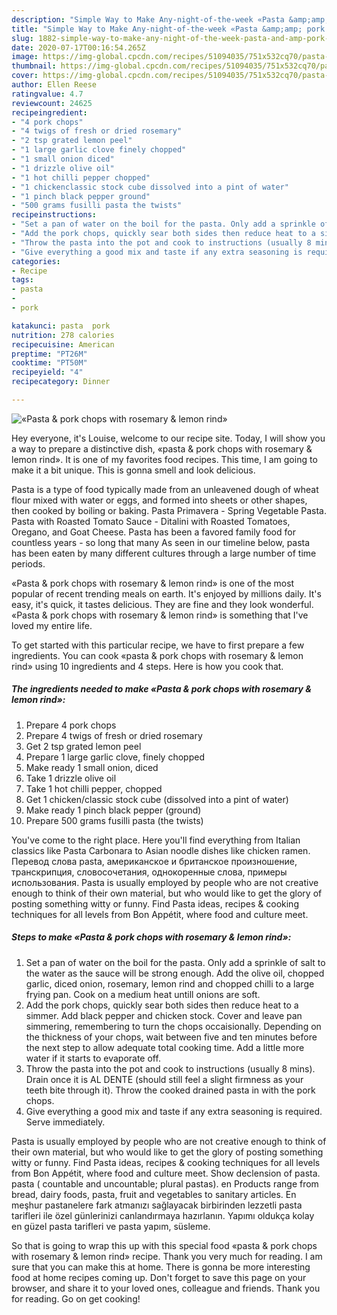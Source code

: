 ```yaml
---
description: "Simple Way to Make Any-night-of-the-week «Pasta &amp;amp; pork chops with rosemary &amp;amp; lemon rind»"
title: "Simple Way to Make Any-night-of-the-week «Pasta &amp;amp; pork chops with rosemary &amp;amp; lemon rind»"
slug: 1882-simple-way-to-make-any-night-of-the-week-pasta-and-amp-pork-chops-with-rosemary-and-amp-lemon-rind
date: 2020-07-17T00:16:54.265Z
image: https://img-global.cpcdn.com/recipes/51094035/751x532cq70/pasta-pork-chops-with-rosemary-lemon-rind-recipe-main-photo.jpg
thumbnail: https://img-global.cpcdn.com/recipes/51094035/751x532cq70/pasta-pork-chops-with-rosemary-lemon-rind-recipe-main-photo.jpg
cover: https://img-global.cpcdn.com/recipes/51094035/751x532cq70/pasta-pork-chops-with-rosemary-lemon-rind-recipe-main-photo.jpg
author: Ellen Reese
ratingvalue: 4.7
reviewcount: 24625
recipeingredient:
- "4 pork chops"
- "4 twigs of fresh or dried rosemary"
- "2 tsp grated lemon peel"
- "1 large garlic clove finely chopped"
- "1 small onion diced"
- "1 drizzle olive oil"
- "1 hot chilli pepper chopped"
- "1 chickenclassic stock cube dissolved into a pint of water"
- "1 pinch black pepper ground"
- "500 grams fusilli pasta the twists"
recipeinstructions:
- "Set a pan of water on the boil for the pasta. Only add a sprinkle of salt to the water as the sauce will be strong enough. Add the olive oil, chopped garlic, diced onion, rosemary, lemon rind and chopped chilli to a large frying pan. Cook on a medium heat untill onions are soft."
- "Add the pork chops, quickly sear both sides then reduce heat to a simmer. Add black pepper and chicken stock. Cover and leave pan simmering, remembering to turn the chops occaisionally. Depending on the thickness of your chops, wait between five and ten minutes before the next step to allow adequate total cooking time. Add a little more water if it starts to evaporate off."
- "Throw the pasta into the pot and cook to instructions (usually 8 mins). Drain once it is AL DENTE (should still feel a slight firmness as your teeth bite through it). Throw the cooked drained pasta in with the pork chops."
- "Give everything a good mix and taste if any extra seasoning is required. Serve immediately."
categories:
- Recipe
tags:
- pasta
- 
- pork

katakunci: pasta  pork 
nutrition: 278 calories
recipecuisine: American
preptime: "PT26M"
cooktime: "PT50M"
recipeyield: "4"
recipecategory: Dinner

---
```



![«Pasta &amp; pork chops with rosemary &amp; lemon rind»](https://img-global.cpcdn.com/recipes/51094035/751x532cq70/pasta-pork-chops-with-rosemary-lemon-rind-recipe-main-photo.jpg)

Hey everyone, it's Louise, welcome to our recipe site. Today, I will show you a way to prepare a distinctive dish, «pasta &amp; pork chops with rosemary &amp; lemon rind». It is one of my favorites food recipes. This time, I am going to make it a bit unique. This is gonna smell and look delicious.

Pasta is a type of food typically made from an unleavened dough of wheat flour mixed with water or eggs, and formed into sheets or other shapes, then cooked by boiling or baking. Pasta Primavera - Spring Vegetable Pasta. Pasta with Roasted Tomato Sauce - Ditalini with Roasted Tomatoes, Oregano, and Goat Cheese. Pasta has been a favored family food for countless years - so long that many As seen in our timeline below, pasta has been eaten by many different cultures through a large number of time periods.

«Pasta &amp; pork chops with rosemary &amp; lemon rind» is one of the most popular of recent trending meals on earth. It's enjoyed by millions daily. It's easy, it's quick, it tastes delicious. They are fine and they look wonderful. «Pasta &amp; pork chops with rosemary &amp; lemon rind» is something that I've loved my entire life.


To get started with this particular recipe, we have to first prepare a few ingredients. You can cook «pasta &amp; pork chops with rosemary &amp; lemon rind» using 10 ingredients and 4 steps. Here is how you cook that.

<!--inarticleads1-->

##### The ingredients needed to make «Pasta &amp; pork chops with rosemary &amp; lemon rind»:

1. Prepare 4 pork chops
1. Prepare 4 twigs of fresh or dried rosemary
1. Get 2 tsp grated lemon peel
1. Prepare 1 large garlic clove, finely chopped
1. Make ready 1 small onion, diced
1. Take 1 drizzle olive oil
1. Take 1 hot chilli pepper, chopped
1. Get 1 chicken/classic stock cube (dissolved into a pint of water)
1. Make ready 1 pinch black pepper (ground)
1. Prepare 500 grams fusilli pasta (the twists)


You&#39;ve come to the right place. Here you&#39;ll find everything from Italian classics like Pasta Carbonara to Asian noodle dishes like chicken ramen. Перевод слова pasta, американское и британское произношение, транскрипция, словосочетания, однокоренные слова, примеры использования. Pasta is usually employed by people who are not creative enough to think of their own material, but who would like to get the glory of posting something witty or funny. Find Pasta ideas, recipes &amp; cooking techniques for all levels from Bon Appétit, where food and culture meet. 

<!--inarticleads2-->

##### Steps to make «Pasta &amp; pork chops with rosemary &amp; lemon rind»:

1. Set a pan of water on the boil for the pasta. Only add a sprinkle of salt to the water as the sauce will be strong enough. Add the olive oil, chopped garlic, diced onion, rosemary, lemon rind and chopped chilli to a large frying pan. Cook on a medium heat untill onions are soft.
1. Add the pork chops, quickly sear both sides then reduce heat to a simmer. Add black pepper and chicken stock. Cover and leave pan simmering, remembering to turn the chops occaisionally. Depending on the thickness of your chops, wait between five and ten minutes before the next step to allow adequate total cooking time. Add a little more water if it starts to evaporate off.
1. Throw the pasta into the pot and cook to instructions (usually 8 mins). Drain once it is AL DENTE (should still feel a slight firmness as your teeth bite through it). Throw the cooked drained pasta in with the pork chops.
1. Give everything a good mix and taste if any extra seasoning is required. Serve immediately.


Pasta is usually employed by people who are not creative enough to think of their own material, but who would like to get the glory of posting something witty or funny. Find Pasta ideas, recipes &amp; cooking techniques for all levels from Bon Appétit, where food and culture meet. Show declension of pasta. pasta ( countable and uncountable; plural pastas). en Products range from bread, dairy foods, pasta, fruit and vegetables to sanitary articles. En meşhur pastanelere fark atmanızı sağlayacak birbirinden lezzetli pasta tarifleri ile özel günlerinizi canlandırmaya hazırlanın. Yapımı oldukça kolay en güzel pasta tarifleri ve pasta yapım, süsleme. 

So that is going to wrap this up with this special food «pasta &amp; pork chops with rosemary &amp; lemon rind» recipe. Thank you very much for reading. I am sure that you can make this at home. There is gonna be more interesting food at home recipes coming up. Don't forget to save this page on your browser, and share it to your loved ones, colleague and friends. Thank you for reading. Go on get cooking!
